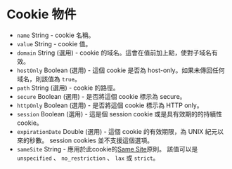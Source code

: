 # Cookie 物件

* `name` String - cookie 名稱。
* `value` String - cookie 值。
* `domain` String (選用) - cookie 的域名。這會在值前加上點，使對子域名有效。
* `hostOnly` Boolean (選用) - 這個 cookie 是否為 host-only。如果未傳回任何域名，則該值為 `true`。
* `path` String (選用) - cookie 的路徑。
* `secure` Boolean (選用) - 是否將這個 cookie 標示為 secure。
* `httpOnly` Boolean (選用) - 是否將這個 cookie 標示為 HTTP only。
* `session` Boolean (選用) - 這是個 session cookie 或是具有效期的的持續性 cookie。
* `expirationDate` Double (選用) - 這個 cookie 的有效期限，為 UNIX 紀元以來的秒數。 session cookies 並不支援這個選項。
* `sameSite` String - 應用於此cookie的[Same Site](https://developer.mozilla.org/en-US/docs/Web/HTTP/Cookies#SameSite_cookies)原則。  該值可以是 `unspecified` 、 `no_restriction` 、 `lax` 或 `strict`。
